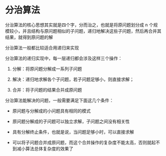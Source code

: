 # 分治算法

分治算法的核心思想其实就是四个字，分而治之，也就是将原问题划分成 n 个规模较小，并且结构与原问题相似的子问题，递归地解决这些子问题，然后再合并其结果，就得到原问题的解

分治算法一般都比较适合用递归来实现

分治算法的递归实现中，每一层递归都会涉及这样三个操作：

1. 分解：将原问题分解成一系列子问题

2. 解决：递归地求解各个子问题，若子问题足够小，则直接求解；

3. 合并：将子问题的结果合并成原问题

分治算法能解决的问题，一般需要满足下面这几个条件：

- 原问题与分解成的小问题具有相同的模式

- 原问题分解成的子问题可以独立求解，子问题之间没有相关性

- 具有分解终止条件，也就是说，当问题足够小时，可以直接求解

- 可以将子问题合并成原问题，而这个合并操作的复杂度不能太高，否则就起不到减小算法总体复杂度的效果了